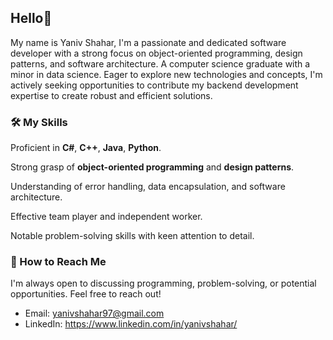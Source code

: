 ## Hello👋

My name is Yaniv Shahar, I'm a passionate and dedicated software developer with a strong focus on object-oriented programming, design patterns, and software architecture. A computer science graduate with a minor in data science. Eager to explore new technologies and concepts, I'm actively seeking opportunities to contribute my backend development expertise to create robust and efficient solutions.

### 🛠️ My Skills

Proficient in **C#**, **C++**, **Java**, **Python**.

Strong grasp of **object-oriented programming** and **design patterns**.

Understanding of error handling, data encapsulation, and software architecture.

Effective team player and independent worker.

Notable problem-solving skills with keen attention to detail.

### 🤝 How to Reach Me

I'm always open to discussing programming, problem-solving, or potential opportunities. Feel free to reach out!

- Email: yanivshahar97@gmail.com
- LinkedIn: https://www.linkedin.com/in/yanivshahar/



